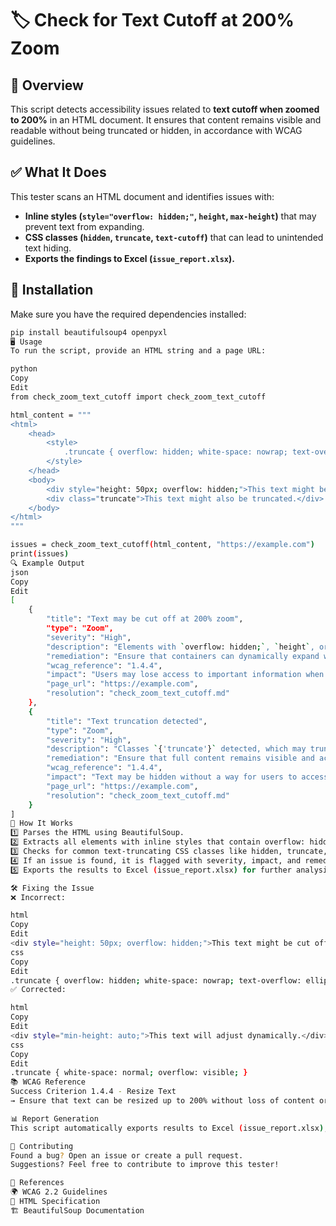 # 🏷️ Check for Text Cutoff at 200% Zoom  

## 📌 Overview  
This script detects accessibility issues related to **text cutoff when zoomed to 200%** in an HTML document. It ensures that content remains visible and readable without being truncated or hidden, in accordance with WCAG guidelines.  

## ✅ What It Does  
This tester scans an HTML document and identifies issues with:  
- **Inline styles (`style="overflow: hidden;"`, `height`, `max-height`)** that may prevent text from expanding.  
- **CSS classes (`hidden`, `truncate`, `text-cutoff`)** that can lead to unintended text hiding.  
- **Exports the findings to Excel (`issue_report.xlsx`).**  

## 🚀 Installation  
Make sure you have the required dependencies installed:  

```sh
pip install beautifulsoup4 openpyxl
🖥️ Usage
To run the script, provide an HTML string and a page URL:

python
Copy
Edit
from check_zoom_text_cutoff import check_zoom_text_cutoff

html_content = """
<html>
    <head>
        <style>
            .truncate { overflow: hidden; white-space: nowrap; text-overflow: ellipsis; }
        </style>
    </head>
    <body>
        <div style="height: 50px; overflow: hidden;">This text might be cut off.</div>
        <div class="truncate">This text might also be truncated.</div>
    </body>
</html>
"""

issues = check_zoom_text_cutoff(html_content, "https://example.com")
print(issues)
🔍 Example Output
json
Copy
Edit
[
    {
        "title": "Text may be cut off at 200% zoom",
        "type": "Zoom",
        "severity": "High",
        "description": "Elements with `overflow: hidden;`, `height`, or `max-height` detected, which may cause content to be hidden when zoomed to 200%.",
        "remediation": "Ensure that containers can dynamically expand when text size increases. Avoid `overflow: hidden;` in critical content sections and use `min-height` instead of `height`.",
        "wcag_reference": "1.4.4",
        "impact": "Users may lose access to important information when zooming.",
        "page_url": "https://example.com",
        "resolution": "check_zoom_text_cutoff.md"
    },
    {
        "title": "Text truncation detected",
        "type": "Zoom",
        "severity": "High",
        "description": "Classes `{'truncate'}` detected, which may truncate text and prevent visibility when zoomed to 200%.",
        "remediation": "Ensure that full content remains visible and accessible without requiring horizontal scrolling.",
        "wcag_reference": "1.4.4",
        "impact": "Text may be hidden without a way for users to access it.",
        "page_url": "https://example.com",
        "resolution": "check_zoom_text_cutoff.md"
    }
]
📂 How It Works
1️⃣ Parses the HTML using BeautifulSoup.
2️⃣ Extracts all elements with inline styles that contain overflow: hidden;, height, or max-height.
3️⃣ Checks for common text-truncating CSS classes like hidden, truncate, text-cutoff.
4️⃣ If an issue is found, it is flagged with severity, impact, and remediation.
5️⃣ Exports the results to Excel (issue_report.xlsx) for further analysis.

🛠️ Fixing the Issue
❌ Incorrect:

html
Copy
Edit
<div style="height: 50px; overflow: hidden;">This text might be cut off.</div>
css
Copy
Edit
.truncate { overflow: hidden; white-space: nowrap; text-overflow: ellipsis; }
✅ Corrected:

html
Copy
Edit
<div style="min-height: auto;">This text will adjust dynamically.</div>
css
Copy
Edit
.truncate { white-space: normal; overflow: visible; }
📚 WCAG Reference
Success Criterion 1.4.4 - Resize Text
→ Ensure that text can be resized up to 200% without loss of content or functionality.

📊 Report Generation
This script automatically exports results to Excel (issue_report.xlsx), making it easy to review and track accessibility issues.

📢 Contributing
Found a bug? Open an issue or create a pull request.
Suggestions? Feel free to contribute to improve this tester!

🔗 References
🌍 WCAG 2.2 Guidelines
📖 HTML Specification
🏗 BeautifulSoup Documentation
